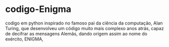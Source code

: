 # codigo-Enigma
codigo em python inspirado no famoso pai da ciência da computação, Alan Turing, que desenvolveu um código muito mais complexo anos atrás, capaz de decifrar as mensagens Alemãs, dando origem assim ao nome do exército, ENIGMA,

